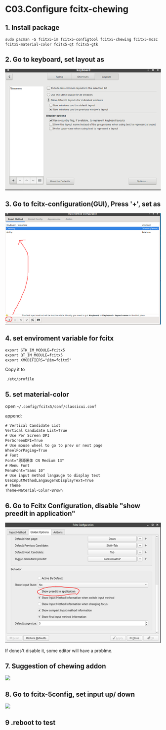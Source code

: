 # C03.Configure fcitx-chewing

## 1. Install package

```text
sudo pacman -S fcitx5-im fcitx5-configtool fcitx5-chewing fcitx5-mozc fcitx5-material-color fcitx5-qt fcitx5-gtk
```

## 2. Go to keyboard, set layout as

![keybard_layout_fcitx_pic](image/keybard_layout_fcitx.PNG)

## 3. Go to fcitx-configuration\(GUI\), Press '+', set as

![input_fcitx_pic](image/input_fcitx.png)

## 4. set enviroment variable for fcitx

```text
export GTK_IM_MODULE=fcitx5  
export QT_IM_MODULE=fcitx5  
export XMODIFIERS="@im=fcitx5"
```

Copy it to

```text
 /etc/profile
```
## 5. set material-color

open `~/.config/fcitx5/conf/classicui.conf`

append:

```text
# Vertical Candidate List
Vertical Candidate List=True
# Use Per Screen DPI
PerScreenDPI=True
# Use mouse wheel to go to prev or next page
WheelForPaging=True
# Font
Font="思源黑体 CN Medium 13"
# Menu Font
MenuFont="Sans 10"
# Use input method langauge to display text
UseInputMethodLangaugeToDisplayText=True
# Theme
Theme=Material-Color-Brown

```

## 6. Go to Fcitx Configuration, disable "show preedit in application"

![](image/disable-preedit-fcitx5.PNG)

If dones't disable it, some editor will have a problme.

## 7. Suggestion of chewing addon

![](https://i.imgur.com/ihvYUZA.png)

## 8. Go to fcitx-5config, set input up/ down

![](https://i.imgur.com/BKbQwXx.png)

## 9 .reboot to test
